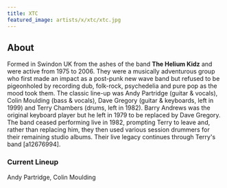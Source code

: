 ```yaml
---
title: XTC
featured_image: artists/x/xtc/xtc.jpg
---
```

## About

Formed in Swindon UK from the ashes of the band **The Helium Kidz** and were active from 1975 to 2006.
They were a musically adventurous group who first made an impact as a post-punk new wave band but refused to be pigeonholed by recording dub, folk-rock, psychedelia and pure pop as the mood took them.
The classic line-up was Andy Partridge (guitar & vocals), Colin Moulding (bass & vocals), Dave Gregory (guitar & keyboards, left in 1999) and Terry Chambers (drums, left in 1982).
Barry Andrews was the original keyboard player but he left in 1979 to be replaced by Dave Gregory. The band ceased performing live in 1982, prompting Terry to leave and, rather than replacing him, they then used various session drummers for their remaining studio albums.
Their live legacy continues through Terry's band [a12676994].

### Current Lineup

Andy Partridge, Colin Moulding

